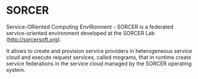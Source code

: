 SORCER
======

Service-ORiented Computing EnviRonment - SORCER is a federated service-oriented environment developed at the SORCER Lab (http://sorcersoft.org).

It allows to create and provision service providers in heterogeneous service cloud and execute request services, called mograms, that in runtime create service federations in the service cloud managed by the SORCER operating system.
